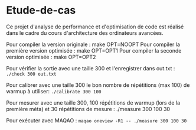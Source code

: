 # Etude-de-cas
Ce projet d'analyse de performance et d'optimisation de code est réalisé dans le cadre du cours d'architecture des ordinateurs avancées.

Pour compiler la version originale : make OPT=NOOPT
Pour compiler la première version optimisée : make OPT=OPT1
Pour compiler la seconde version optimisée : make OPT=OPT2

Pour vérifier la sortie avec une taille 300 et l'enregistrer dans out.txt :
 `./check 300 out.txt`

Pour calibrer avec une taille 300 le bon nombre de répétitions (max 100) de warmup à utiliser:
 `./calibrate 300 100`

Pour mesurer avec une taille 300, 100 répétitions de warmup (lors de la première méta) et 30 répétitions de mesure :
 ./measure 300 100 30

Pour exécuter avec MAQAO :
`maqao oneview -R1 -- ./measure 300 100 30`
